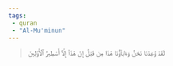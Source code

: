 ```yaml
---
tags: 
 - quran 
 - "Al-Mu'minun"
---
```


> لَقَدۡ وُعِدۡنَا نَحۡنُ وَءَابَآؤُنَا هَٰذَا مِن قَبۡلُ إِنۡ هَٰذَآ إِلَّآ أَسَٰطِيرُ ٱلۡأَوَّلِينَ
